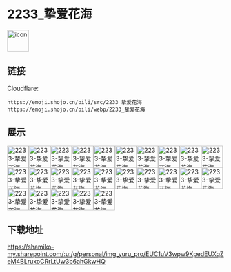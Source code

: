 # 2233_挚爱花海
<img src="https://emoji.shojo.cn/bili/src/2233_挚爱花海/icon.png" width="50" height="50" alt="icon">

## 链接
Cloudflare:
```
https://emoji.shojo.cn/bili/src/2233_挚爱花海
https://emoji.shojo.cn/bili/webp/2233_挚爱花海
```
## 展示
<img src="https://emoji.shojo.cn/bili/src/2233_挚爱花海/2233-挚爱花海-awsl.png" width="50" height="50" alt="2233-挚爱花海-awsl"><img src="https://emoji.shojo.cn/bili/src/2233_挚爱花海/2233-挚爱花海-爱了.png" width="50" height="50" alt="2233-挚爱花海-爱了"><img src="https://emoji.shojo.cn/bili/src/2233_挚爱花海/2233-挚爱花海-抱走.png" width="50" height="50" alt="2233-挚爱花海-抱走"><img src="https://emoji.shojo.cn/bili/src/2233_挚爱花海/2233-挚爱花海-躲起来.png" width="50" height="50" alt="2233-挚爱花海-躲起来"><img src="https://emoji.shojo.cn/bili/src/2233_挚爱花海/2233-挚爱花海-给你.png" width="50" height="50" alt="2233-挚爱花海-给你"><img src="https://emoji.shojo.cn/bili/src/2233_挚爱花海/2233-挚爱花海-花Q.png" width="50" height="50" alt="2233-挚爱花海-花Q"><img src="https://emoji.shojo.cn/bili/src/2233_挚爱花海/2233-挚爱花海-浇个朋友.png" width="50" height="50" alt="2233-挚爱花海-浇个朋友"><img src="https://emoji.shojo.cn/bili/src/2233_挚爱花海/2233-挚爱花海-姐妹情深.png" width="50" height="50" alt="2233-挚爱花海-姐妹情深"><img src="https://emoji.shojo.cn/bili/src/2233_挚爱花海/2233-挚爱花海-咔嚓.png" width="50" height="50" alt="2233-挚爱花海-咔嚓"><img src="https://emoji.shojo.cn/bili/src/2233_挚爱花海/2233-挚爱花海-开心.png" width="50" height="50" alt="2233-挚爱花海-开心"><img src="https://emoji.shojo.cn/bili/src/2233_挚爱花海/2233-挚爱花海-夸夸.png" width="50" height="50" alt="2233-挚爱花海-夸夸"><img src="https://emoji.shojo.cn/bili/src/2233_挚爱花海/2233-挚爱花海-摩多摩多.png" width="50" height="50" alt="2233-挚爱花海-摩多摩多"><img src="https://emoji.shojo.cn/bili/src/2233_挚爱花海/2233-挚爱花海-破防.png" width="50" height="50" alt="2233-挚爱花海-破防"><img src="https://emoji.shojo.cn/bili/src/2233_挚爱花海/2233-挚爱花海-牵手.png" width="50" height="50" alt="2233-挚爱花海-牵手"><img src="https://emoji.shojo.cn/bili/src/2233_挚爱花海/2233-挚爱花海-窃喜.png" width="50" height="50" alt="2233-挚爱花海-窃喜"><img src="https://emoji.shojo.cn/bili/src/2233_挚爱花海/2233-挚爱花海-亲亲.png" width="50" height="50" alt="2233-挚爱花海-亲亲"><img src="https://emoji.shojo.cn/bili/src/2233_挚爱花海/2233-挚爱花海-让我康康.png" width="50" height="50" alt="2233-挚爱花海-让我康康"><img src="https://emoji.shojo.cn/bili/src/2233_挚爱花海/2233-挚爱花海-舒服.png" width="50" height="50" alt="2233-挚爱花海-舒服"><img src="https://emoji.shojo.cn/bili/src/2233_挚爱花海/2233-挚爱花海-思考.png" width="50" height="50" alt="2233-挚爱花海-思考"><img src="https://emoji.shojo.cn/bili/src/2233_挚爱花海/2233-挚爱花海-送你花花.png" width="50" height="50" alt="2233-挚爱花海-送你花花"><img src="https://emoji.shojo.cn/bili/src/2233_挚爱花海/2233-挚爱花海-甜蜜暴击.png" width="50" height="50" alt="2233-挚爱花海-甜蜜暴击"><img src="https://emoji.shojo.cn/bili/src/2233_挚爱花海/2233-挚爱花海-跳舞.png" width="50" height="50" alt="2233-挚爱花海-跳舞"><img src="https://emoji.shojo.cn/bili/src/2233_挚爱花海/2233-挚爱花海-跳跃.png" width="50" height="50" alt="2233-挚爱花海-跳跃"><img src="https://emoji.shojo.cn/bili/src/2233_挚爱花海/2233-挚爱花海-休息.png" width="50" height="50" alt="2233-挚爱花海-休息"><img src="https://emoji.shojo.cn/bili/src/2233_挚爱花海/2233-挚爱花海-驻足.png" width="50" height="50" alt="2233-挚爱花海-驻足">

## 下载地址

https://shamiko-my.sharepoint.com/:u:/g/personal/img_yuru_pro/EUC1uV3wpw9KpedEUXqZeM4BLruxoCRrLtUw3b6ahGkwHQ